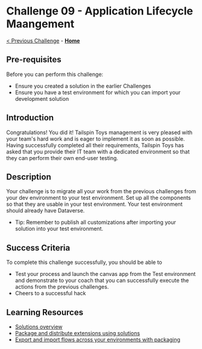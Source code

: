 # Challenge 09 - Application Lifecycle Maangement

[< Previous Challenge](./Challenge-08.md) - **[Home](../README.md)**

## Pre-requisites

Before you can perform this challenge:
- Ensure you created a solution in the earlier Challenges
- Ensure you have a test environment for which you can import your development solution

## Introduction

Congratulations! You did it! Tailspin Toys management is very pleased with your team's hard work and is eager to implement it as soon as possible. Having successfully completed all their requirements, Tailspin Toys has asked that you provide their IT team with a dedicated environment so that they can perform their own end-user testing.

## Description

Your challenge is to migrate all your work from the previous challenges from your dev environment to your test environment. Set up all the components so that they are usable in your test environment. Your test environment should already have Dataverse.

- Tip: Remember to publish all customizations after importing your solution into your test environment.

## Success Criteria

To complete this challenge successfully, you should be able to
- Test your process and launch the canvas app from the Test environment and demonstrate to your coach that you can successfully execute the actions from the previous challenges.
- Cheers to a successful hack


## Learning Resources

* [Solutions overview](https://docs.microsoft.com/en-us/powerapps/maker/common-data-service/solutions-overview)
* [Package and distribute extensions using solutions](https://docs.microsoft.com/en-us/powerapps/maker/common-data-service/solutions-overview)
* [Export and import flows across your environments with packaging](https://flow.microsoft.com/en-us/blog/import-export-bap-packages/)

